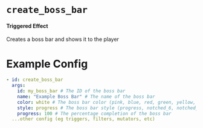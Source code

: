 # `create_boss_bar`
#### Triggered Effect

Creates a boss bar and shows it to the player

# Example Config
```yaml
- id: create_boss_bar
  args:
    id: my_boss_bar # The ID of the boss bar
    name: "Example Boss Bar" # The name of the boss bar
    color: white # The boss bar color (pink, blue, red, green, yellow, purple, white)
    style: progress # The boss bar style (progress, notched_6, notched_10, notched_12, notched_20)
    progress: 100 # The percentage completion of the boss bar
  ...other config (eg triggers, filters, mutators, etc)
```
